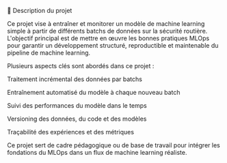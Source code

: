 🧠 Description du projet

Ce projet vise à entraîner et monitorer un modèle de machine learning simple à partir de différents batchs de données sur la sécurité routière. L'objectif principal est de mettre en œuvre les bonnes pratiques MLOps pour garantir un développement structuré, reproductible et maintenable du pipeline de machine learning.

  Plusieurs aspects clés sont abordés dans ce projet :

  Traitement incrémental des données par batchs

  Entraînement automatisé du modèle à chaque nouveau batch

  Suivi des performances du modèle dans le temps

  Versioning des données, du code et des modèles

  Traçabilité des expériences et des métriques

Ce projet sert de cadre pédagogique ou de base de travail pour intégrer les fondations du MLOps dans un flux de machine learning réaliste.
